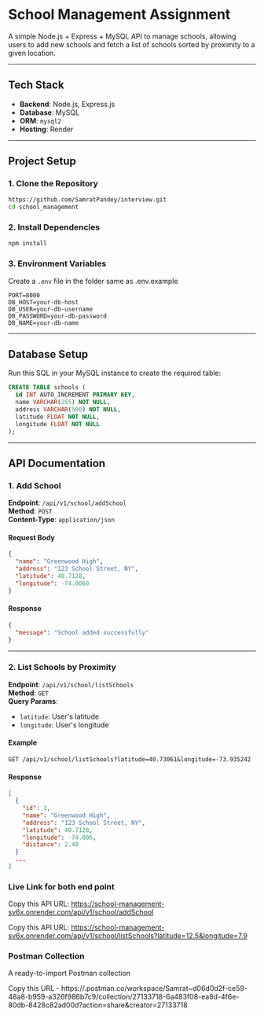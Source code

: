 #  School Management Assignment

A simple Node.js + Express + MySQL API to manage schools, allowing users to add new schools and fetch a list of schools sorted by proximity to a given location.

---

## Tech Stack

- **Backend**: Node.js, Express.js
- **Database**: MySQL 
- **ORM**: `mysql2`
- **Hosting**: Render 

---

##  Project Setup

### 1. Clone the Repository

```bash
https://github.com/SamratPandey/interview.git
cd school_management
```
### 2. Install Dependencies

```bash
npm install
```

### 3. Environment Variables

Create a `.env` file in the folder same as .env.example

```env
PORT=8000
DB_HOST=your-db-host
DB_USER=your-db-username
DB_PASSWORD=your-db-password
DB_NAME=your-db-name
```

---

## Database Setup

Run this SQL in your MySQL instance to create the required table:

```sql
CREATE TABLE schools (
  id INT AUTO_INCREMENT PRIMARY KEY,
  name VARCHAR(255) NOT NULL,
  address VARCHAR(500) NOT NULL,
  latitude FLOAT NOT NULL,
  longitude FLOAT NOT NULL
);
```

---

## API Documentation

### 1. Add School

**Endpoint**: `/api/v1/school/addSchool`  
**Method**: `POST`  
**Content-Type**: `application/json`

#### Request Body

```json
{
  "name": "Greenwood High",
  "address": "123 School Street, NY",
  "latitude": 40.7128,
  "longitude": -74.0060
}
```

#### Response

```json
{
  "message": "School added successfully"
}
```

---

### 2. List Schools by Proximity

**Endpoint**: `/api/v1/school/listSchools`  
**Method**: `GET`  
**Query Params**:

- `latitude`: User's latitude
- `longitude`: User's longitude

#### Example

```http
GET /api/v1/school/listSchools?latitude=40.73061&longitude=-73.935242
```

#### Response

```json
[
  {
    "id": 1,
    "name": "Greenwood High",
    "address": "123 School Street, NY",
    "latitude": 40.7128,
    "longitude": -74.006,
    "distance": 2.48
  }
  ...
]
```


### Live Link for both end point

Copy this API URL: https://school-management-sv6x.onrender.com/api/v1/school/addSchool

Copy this API URL: https://school-management-sv6x.onrender.com/api/v1/school/listSchools?latitude=12.5&longitude=7.9



### Postman Collection
A ready-to-import Postman collection

Copy this URL - https://.postman.co/workspace/Samrat~d06d0d2f-ce59-48a8-b959-a326f986b7c9/collection/27133718-6a483f08-ea8d-4f6e-80db-8428c82ad00d?action=share&creator=27133718

